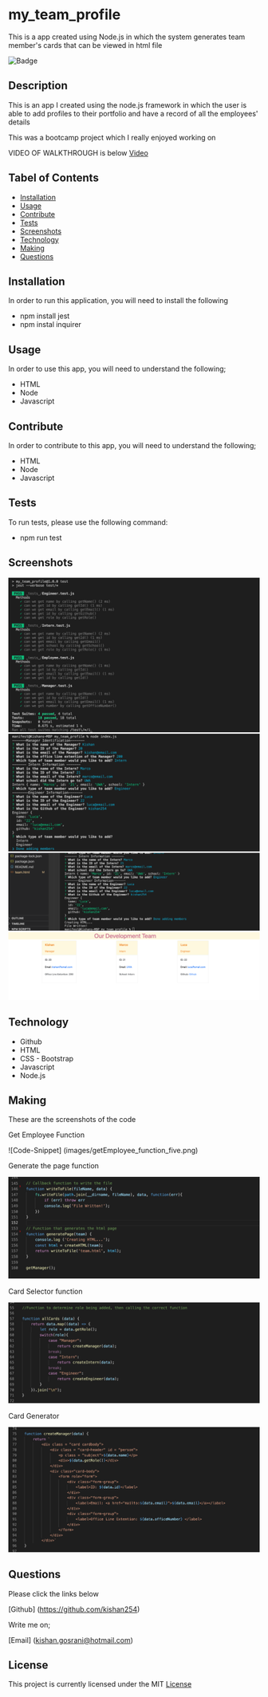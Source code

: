 # my_team_profile
This is a app created using Node.js in which the system generates team member's cards that can be viewed in html file

![Badge](https://img.shields.io/github/license/kishan254/my_team_profile?style=flat-square)

## Description

This is an app I created using the node.js framework in which the user is able to add profiles to their portfolio and have a record of all the employees' details

This was a bootcamp project which I really enjoyed working on

VIDEO OF WALKTHROUGH is below
[Video](https://drive.google.com/file/d/1c6q0PIztFnHZ6XFCpl3LkpzTLvSpgPA-/view?usp=sharing)

## Tabel of Contents

* [Installation](#installation)
* [Usage](#usage)
* [Contribute](#contribute)
* [Tests](#tests)
* [Screenshots](#screenshots)
* [Technology](#technology)
* [Making](#making)
* [Questions](#questions)

## Installation

In order to run this application, you will need to install the following

- npm install jest
- npm instal inquirer

## Usage

In order to use this app, you will need to understand the following;

- HTML
- Node
- Javascript

## Contribute

In order to contribute to this app, you will need to understand the following;

- HTML
- Node
- Javascript

## Tests

To run tests, please use the following command:

- npm run test

## Screenshots

![image_one](images/npm_test_one.png)
![image_two](images/node_test_two.png)
![image_three](images/html_created_three.png)
![image_four](images/html_live_four.png)

## Technology

- Github
- HTML
- CSS - Bootstrap
- Javascript
- Node.js

## Making

These are the screenshots of the code 

Get Employee Function

![Code-Snippet] (images/getEmployee_function_five.png)

Generate the page function

![Code-Snippet](images/create_page_function_six.png)

Card Selector function 

![Code-Snippet](images/allCard_create_function_seven.png)

Card Generator 

![Code-Snippet](images/card_generator_eight.png)

## Questions

Please click the links below

[Github] (https://github.com/kishan254)

Write me on;

[Email] (kishan.gosrani@hotmail.com)

## License

This project is currently licensed under the MIT [License](https://choosealicense.com/licenses/mit/)